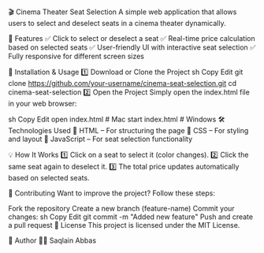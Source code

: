 🎬 Cinema Theater Seat Selection
A simple web application that allows users to select and deselect seats in a cinema theater dynamically.

🚀 Features
✅ Click to select or deselect a seat
✅ Real-time price calculation based on selected seats
✅ User-friendly UI with interactive seat selection
✅ Fully responsive for different screen sizes

📂 Installation & Usage
1️⃣ Download or Clone the Project
sh
Copy
Edit
git clone https://github.com/your-username/cinema-seat-selection.git
cd cinema-seat-selection
2️⃣ Open the Project
Simply open the index.html file in your web browser:

sh
Copy
Edit
open index.html  # Mac
start index.html  # Windows
🛠️ Technologies Used
🔹 HTML – For structuring the page
🔹 CSS – For styling and layout
🔹 JavaScript – For seat selection functionality

💡 How It Works
1️⃣ Click on a seat to select it (color changes).
2️⃣ Click the same seat again to deselect it.
3️⃣ The total price updates automatically based on selected seats.

🤝 Contributing
Want to improve the project? Follow these steps:

Fork the repository
Create a new branch (feature-name)
Commit your changes:
sh
Copy
Edit
git commit -m "Added new feature"
Push and create a pull request
📜 License
This project is licensed under the MIT License.

🌟 Author
👨‍💻 Saqlain Abbas
